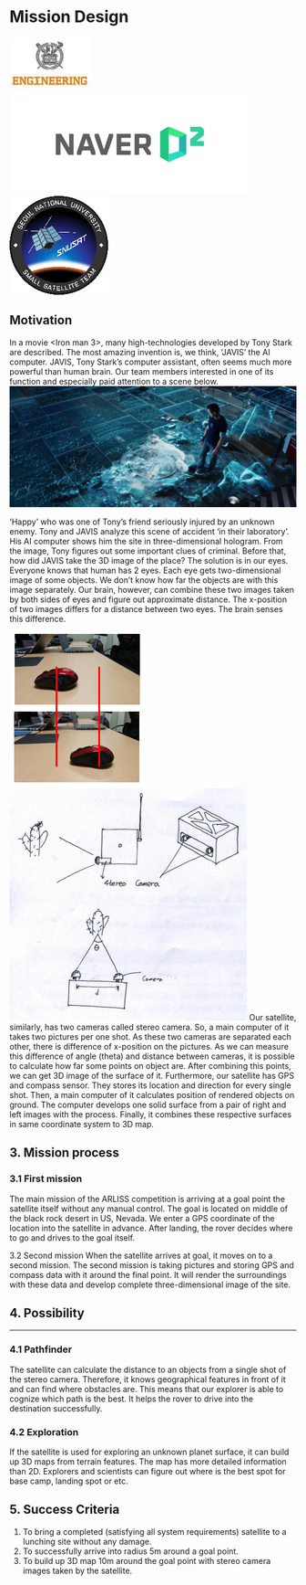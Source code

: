 # Mission Design
![](engineering.jpg)
![](naver.png)
![](snusat.png)
## Motivation 
 In a movie <Iron man 3>, many high-technologies developed by Tony Stark are described. The most amazing invention is, we think, ‘JAVIS’ the AI computer. JAVIS, Tony Stark’s computer assistant, often seems much more powerful than human brain. Our team members interested in one of its function and especially paid attention to a scene below.
 ![](arl1501.png)
 
 ‘Happy’ who was one of Tony’s friend seriously injured by an unknown enemy. Tony and JAVIS analyze this scene of accident ‘in their laboratory’. His AI computer shows him the site in three-dimensional hologram. From the image, Tony figures out some important clues of criminal.  Before that, how did JAVIS take the 3D image of the place?
 The solution is in our eyes. Everyone knows that human has 2 eyes. Each eye gets two-dimensional image of some objects. We don’t know how far the objects are with this image separately. Our brain, however, can combine these two images taken by both sides of eyes and figure out approximate distance. The x-position of two images differs for a distance between two eyes. The brain senses this difference. 

![](arl1504.png)  ![](arl1503.png)
 Our satellite, similarly, has two cameras called stereo camera. So, a main computer of it takes two pictures per one shot. As these two cameras are separated each other, there is difference of x-position on the pictures. As we can measure this difference of angle (theta) and distance between cameras, it is possible to calculate how far some points on object are. After combining this points, we can get 3D image of the surface of it.
 Furthermore, our satellite has GPS and compass sensor. They stores its location and direction for every single shot. Then, a main computer of it calculates position of rendered objects on ground. The computer develops one solid surface from a pair of right and left images with the process. Finally, it combines these respective surfaces in same coordinate system to 3D map.  

## 3. Mission process
### 3.1 First mission
The main mission of the ARLISS competition is arriving at a goal point the satellite itself without any manual control. The goal is located on middle of the black rock desert in US, Nevada. We enter a GPS coordinate of the location into the satellite in advance. After landing, the rover decides where to go and drives to the goal itself.

3.2 Second mission
 When the satellite arrives at goal, it moves on to a second mission. The second mission is taking pictures and storing GPS and compass data with it around the final point. It will render the surroundings with these data and develop complete three-dimensional image of the site.

## 4. Possibility
---
### 4.1 Pathfinder
The satellite can calculate the distance to an objects from a single shot of the stereo camera. Therefore, it knows geographical features in front of it and can find where obstacles are. This means that our explorer is able to cognize which path is the best. It helps the rover to drive into the destination successfully.

### 4.2 Exploration
If the satellite is used for exploring an unknown planet surface, it can build up 3D maps from terrain features. The map has more detailed information than 2D. Explorers and scientists can figure out where is the best spot for base camp, landing spot or etc.

## 5. Success Criteria
1.  To bring a completed (satisfying all system requirements) satellite to a lunching site without any damage.
2. To successfully arrive into radius 5m around a goal point.
3. To build up 3D map 10m around the goal point with stereo camera images taken by the satellite. 

